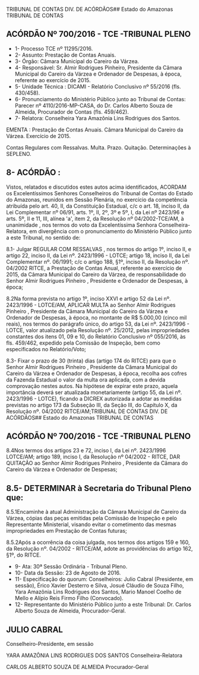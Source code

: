 TRIBUNAL DE CONTAS DIV. DE ACÓRDÃOS## Estado do Amazonas TRIBUNAL DE CONTAS

## ACÓRDÃO Nº 700/2016 - TCE -TRIBUNAL PLENO

- 1- Processo TCE nº 11295/2016.
- 2- Assunto: Prestação de Contas Anuais.
- 3- Órgão: Câmara Municipal do Careiro da Várzea.
- 4-  Responsável: Sr.  Almir  Rodrigues  Pinheiro,  Presidente  da  Câmara  Municipal  do Careiro da Várzea e Ordenador de Despesas, à época, referente ao exercício de 2015.
- 5- Unidade Técnica : DICAMI - Relatório Conclusivo nº 55/2016 (fls. 430/458).
- 6-  Pronunciamento  do Ministério Público  junto  ao Tribunal  de Contas: Parecer  nº 4110/2016-MP-CASA, do Dr. Carlos Alberto Souza de  Almeida, Procurador de Contas (fls. 459/462).
- 7- Relatora: Conselheira Yara Amazônia Lins Rodrigues dos Santos.

EMENTA :  Prestação  de  Contas  Anuais.  Câmara Municipal do Careiro da Várzea. Exercício de 2015.

Contas  Regulares  com  Ressalvas.  Multa.  Prazo. Quitação. Determinações à SEPLENO.

## 8- ACÓRDÃO :

Vistos, relatados e discutidos estes autos acima identificados, ACORDAM os Excelentíssimos Senhores Conselheiros do Tribunal de Contas do Estado do Amazonas, reunidos em Sessão Plenária, no exercício da competência atribuída pelo art. 40,  II, da Constituição Estadual, c/c o art. 18, inciso II, da Lei Complementar nº 06/91, arts. 1º, II, 2º, 3º e 5º,  I,  da  Lei  nº  2423/96 e arts. 5º,  II e 11,  III, alínea 'a',  item 2, da Resolução nº 04/2002-TCE/AM, à  unanimidade , nos  termos  do  voto  da  Excelentíssima  Senhora Conselheira-Relatora, em divergência com o pronunciamento do Ministério Público junto a este Tribunal, no sentido de:

8.1- Julgar REGULAR COM RESSALVAS , nos termos do artigo 1º, inciso II, e  artigo  22,  inciso  II,  da  Lei  nº.  2423/1996  -  LOTCE;  artigo  18,  inciso  II,  da  Lei Complementar nº. 06/1991; c/c o artigo 188, §1º, inciso II, da Resolução nº. 04/2002  RITCE,  a  Prestação  de  Contas  Anual,  referente  ao  exercício  de  2015,  da  Câmara Municipal  do  Careiro  da  Várzea,  de  responsabilidade  do  Senhor Almir  Rodrigues Pinheiro , Presidente e Ordenador de Despesas, à época;

8.2Na  forma  prevista  no  artigo  1º,  inciso  XXVI  e  artigo  52  da  Lei  nº. 2423/1996  -  LOTCE/AM, APLICAR  MULTA ao  Senhor Almir  Rodrigues  Pinheiro , Presidente  da  Câmara  Municipal  do  Careiro  da  Várzea  e  Ordenador  de  Despesas,  à época, no montante de R$ 5.000,00 (cinco mil reais), nos termos do parágrafo único, do artigo 53, da Lei nº. 2423/1996  - LOTCE, valor atualizado pela Resolução nº. 25/2012, pelas  impropriedades  constantes  dos  itens  01,  09  e  10,  do  Relatório  Conclusivo  nº 055/2016, às fls. 459/462, expedido pela Comissão de Inspeção, bem como especificados no Relatório/Voto;

8.3- Fixar o prazo de 30 (trinta) dias (artigo 174 do RITCE) para que o Senhor Almir  Rodrigues  Pinheiro ,  Presidente  da  Câmara  Municipal  do  Careiro  da  Várzea  e Ordenador de Despesas, à época, recolha  aos cofres da Fazenda Estadual  o valor da multa ora aplicada, com a devida comprovação nestes autos. Na hipótese de expirar este prazo,  aquela  importância  deverá  ser  atualizada  monetariamente  (artigo  55,  da  Lei  nº. 2423/1996  -  LOTCE),  ficando  a  DICREX  autorizada  a  adotar  as  medidas  previstas  no artigo  173  da  Subseção  III,  da  Seção  III,  do  Capítulo  X,  da  Resolução  nº.  04/2002  RITCE/AM;TRIBUNAL DE CONTAS DIV. DE ACÓRDÃOS## Estado do Amazonas TRIBUNAL DE CONTAS

## ACÓRDÃO Nº 700/2016 - TCE -TRIBUNAL PLENO

8.4Nos  termos  dos  artigos  23  e  72,  inciso  I,  da  Lei  nº.  2423/1996  LOTCE/AM; artigo 189, inciso I, da Resolução nº 04/2002 - RITCE, DAR QUITAÇÃO ao Senhor Almir  Rodrigues  Pinheiro , Presidente  da  Câmara  do  Careiro  da  Várzea  e Ordenador de Despesas;

## 8.5- DETERMINAR à Secretaria do Tribunal Pleno que:

8.5.1Encaminhe à atual Administração da Câmara Municipal de Careiro da Várzea, cópias das peças emitidas pela Comissão de Inspeção e pelo Representante Ministerial, visando evitar o cometimento das mesmas impropriedades em Prestação de Contas futuras;

8.5.2Após a ocorrência da coisa julgada, nos termos dos artigos 159 e 160, da Resolução nº. 04/2002 - RITCE/AM, adote as providências do artigo 162, §1º, do RITCE.

- 9- Ata: 30ª Sessão Ordinária - Tribunal Pleno.
- 10- Data da Sessão: 23 de Agosto de 2016.
- 11- Especificação do quorum: Conselheiros: Julio Cabral (Presidente, em sessão), Érico Xavier Desterro e Silva, Josué Cláudio de Souza  Filho, Yara  Amazônia Lins Rodrigues dos Santos, Mario Manoel Coelho de Mello e Alípio Reis Firmo Filho (Convocado).
- 12-  Representante  do  Ministério  Público  junto  a  este Tribunal: Dr.  Carlos  Alberto Souza de Almeida, Procurador-Geral.

## JULIO CABRAL

Conselheiro-Presidente, em sessão

YARA AMAZÔNIA LINS RODRIGUES DOS SANTOS Conselheira-Relatora

CARLOS ALBERTO SOUZA DE ALMEIDA Procurador-Geral